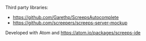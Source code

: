 
Third party libraries:
- https://github.com/Garethp/ScreepsAutocomplete
- https://github.com/screepers/screeps-server-mockup

Developed with Atom and https://atom.io/packages/screeps-ide
